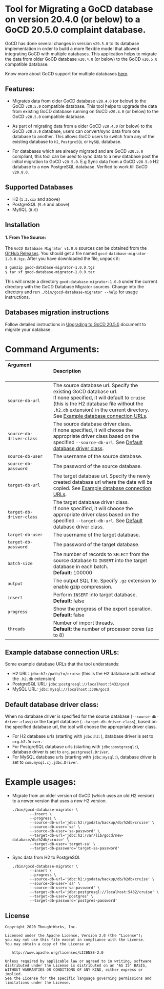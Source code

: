 # Tool for Migrating a GoCD database on version 20.4.0 (or below) to a GoCD 20.5.0 complaint database.

GoCD has done several changes in version `v20.5.0` to its database implementation in order to build a more flexible model that allowed integrating GoCD with multiple databases.
This application helps to migrate the data from older GoCD database `v20.4.0` (or below) to the GoCD `v20.5.0` compatible database.

Know more about GoCD support for multiple databases [here](https://docs.gocd.org/20.5.0/installation/configuring_database.html).


## Features:

* Migrates data from older GoCD database `v20.4.0` (or below) to the GoCD `v20.5.0` compatible database. This tool helps to upgrade the data from existing GoCD database running on GoCD `v20.4.0` (or below) to the GoCD `v20.5.0` compatible database.

* As part of migrating data from a older GoCD `v20.4.0` (or below) to the GoCD `v20.5.0` database, users can convert/sync data from one database to another. This allows GoCD users to switch from any of the existing database to `H2`, `PostgreSQL` or `MySQL` database.

* For databases which are already migrated and are GoCD `v20.5.0` compliant, this tool can be used to sync data to a new database post the initial migration to GoCD `v20.5.0`.
E.g Sync data from a GoCD `v20.5.0` H2 database to a new PostgreSQL database. Verified to work till GoCD `v20.8.0`.

## Supported Databases

* H2 (`1.3.xxx` and above)
* PostgreSQL (`9.6` and above)
* MySQL (`8.0`)

## Installation

#### 1. From The Source:

The `GoCD Database Migrator v1.0.0` sources can be obtained from the [GitHub Releases](). You should get a file named `gocd-database-migrator-1.0.0.tgz`.
After you have downloaded the file, unpack it:

```bash
$ gunzip gocd-database-migrator-1.0.0.tgz
$ tar xf gocd-database-migrator-1.0.0.tar
```

This will create a directory `gocd-database-migrator-1.0.0` under the current directory with the GoCD Database Migrator sources.
Change into the directory and run `./bin/gocd-database-migrator --help` for usage instructions.

## Databases migration instructions

Follow detailed instructions in [Upgrading to GoCD 20.5.0](https://docs.gocd.org/20.5.0/installation/upgrade_to_gocd_20.5.0.html) document to migrate your database.


# Command Arguments:

| Argument &nbsp; &nbsp; &nbsp; &nbsp; &nbsp; &nbsp; &nbsp; &nbsp; &nbsp; &nbsp; &nbsp; &nbsp; &nbsp; &nbsp; &nbsp; &nbsp; &nbsp; &nbsp; &nbsp; &nbsp; &nbsp; &nbsp; &nbsp; &nbsp; &nbsp; &nbsp; &nbsp; &nbsp; &nbsp; &nbsp; &nbsp; | Description                                                                                             |
|:---------------------------- |:-------------------------------------------------------------------------------------------------------------------------------------------------------------------------------------------------------------------------------------- |
| `source-db-url`              | The source database url. Specify the existing GoCD database url. <br/> If none specified, it will default to `cruise` (this is the H2 database file without the `.h2.db` extension) in the current directory. See [Example database connection URLs](#example-database-connection-urls). |
| `source-db-driver-class`     | The source database driver class. <br/> If none specified, it will choose the appropriate driver class based on the specified `--source-db-url`. See [Default database driver class](#default-database-driver-class). |
| `source-db-user`             | The username of the source database. |
| `source-db-password`         | The password of the source database. |
| `target-db-url`              | The target database url. Specify the newly created database url where the data will be copied. See [Example database connection URLs](#example-database-connection-urls). |
| `target-db-driver-class`     | The target database driver class. <br/> If none specified, it will choose the appropriate driver class based on the specified `--target-db-url`. See [Default database driver class](#default-database-driver-class). |
| `target-db-user`             | The username of the target database. |
| `target-db-password`         | The password of the target database. |
| `batch-size`                 | The number of records to `SELECT` from the source database to `INSERT` into the target database in each batch. <br/> **Default:** 100000 |
| `output`                     | The output SQL file. Specify `.gz` extension to enable gzip compression. |
| `insert`                     | Perform `INSERT` into target database. <br/> **Default:** false |
| `progress`                   | Show the progress of the export operation. <br/> **Default:** false |
| `threads`                    | Number of import threads. <br/> **Default:** the number of processor cores (up to 8) |


## Example database connection URLs:
Some example database URLs that the tool understands:

- H2 URL:         `jdbc:h2:/path/to/cruise` (this is the H2 database path without the `.h2.db` extension)
- PostgreSQL URL: `jdbc:postgresql://localhost:5432/gocd`
- MySQL URL:      `jdbc:mysql://localhost:3306/gocd`


## Default database driver class:
When no database driver is specified for the source database (`--source-db-driver-class`) or the target database (`--target-db-driver-class`), based on the specified database url, the tool will choose the appropriate driver class.

- For H2 database urls (starting with `jdbc:h2:`), database driver is set to `org.h2.Driver`.
- For PostgreSQL database urls (starting with `jdbc:postgresql:`), database driver is set to `org.postgresql.Driver`.
- For MySQL database urls (starting with `jdbc:mysql:`), database driver is set to `com.mysql.cj.jdbc.Driver`.


# Example usages:

- Migrate from an older version of GoCD (which uses an old H2 version) to a newer version that uses a new H2 version.

    ```shell
    ./bin/gocd-database-migrator \
            --insert \
            --progress \
            --source-db-url='jdbc:h2:/godata/backup/db/h2db/cruise' \
            --source-db-user='sa' \
            --source-db-user='sa-password' \
            --target-db-url='jdbc:h2:/var/lib/gocd/new-database/db/h2db/cruise' \
            --target-db-user='target-sa' \
            --target-db-password='target-sa-password'
    ```

- Sync data from H2 to PostgreSQL

    ```shell
    ./bin/gocd-database-migrator \
            --insert \
            --progress \
            --source-db-url='jdbc:h2:/godata/backup/db/h2db/cruise' \
            --source-db-user='sa' \
            --source-db-user='sa-password' \
            --target-db-url='jdbc:postgresql://localhost:5432/cruise' \
            --target-db-user='postgres' \
            --target-db-password='postgres-password'
    ```

## License

```plain
Copyright 2020 ThoughtWorks, Inc.

Licensed under the Apache License, Version 2.0 (the "License");
you may not use this file except in compliance with the License.
You may obtain a copy of the License at

   http://www.apache.org/licenses/LICENSE-2.0

Unless required by applicable law or agreed to in writing, software
distributed under the License is distributed on an "AS IS" BASIS,
WITHOUT WARRANTIES OR CONDITIONS OF ANY KIND, either express or implied.
See the License for the specific language governing permissions and
limitations under the License.
```
